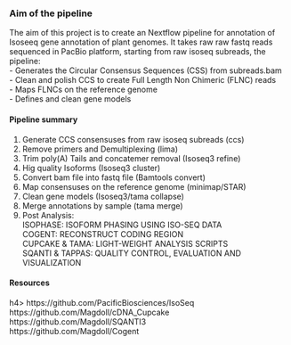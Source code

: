 <h3>Aim of the pipeline</h3>

The aim of this project is to create an Nextflow pipeline for annotation of Isoseeq gene annotation of plant genomes. It takes raw raw fastq reads sequenced in PacBio platform, starting from raw isoseq subreads, the pipeline:<br>
    - Generates the Circular Consensus Sequences (CSS) from subreads.bam<br/>
    - Clean and polish CCS to create Full Length Non Chimeric (FLNC) reads<br/>
    - Maps FLNCs on the reference genome<br/>
    - Defines and clean gene models<br/>

<h4>Pipeline summary</h4>

  1) Generate CCS consensuses from raw isoseq subreads (ccs)<br/>
  2) Remove primers and Demultiplexing (lima)<br/>
  3) Trim poly(A) Tails and concatemer removal (Isoseq3 refine)<br/>
  4) Hig quality Isoforms (Isoseq3 cluster)<br/>
  5) Convert bam file into fastq file (Bamtools convert)<br/>
  6) Map consensuses on the reference genome (minimap/STAR)<br/>
  7) Clean gene models (Isoseq3/tama collapse)<br/>
  8) Merge annotations by sample (tama merge)<br/>
  9) Post Analysis:<br/>
    ISOPHASE: ISOFORM PHASING USING ISO-SEQ DATA<br/>
    COGENT: RECONSTRUCT CODING REGION<br/>
    CUPCAKE & TAMA: LIGHT-WEIGHT ANALYSIS SCRIPTS<br/>
    SQANTI & TAPPAS: QUALITY CONTROL, EVALUATION AND VISUALIZATION<br/>

<h4>Resources</h4>h4>
    https://github.com/PacificBiosciences/IsoSeq<br/>
    https://github.com/Magdoll/cDNA_Cupcake<br/>
    https://github.com/Magdoll/SQANTI3<br/>
    https://github.com/Magdoll/Cogent
    

